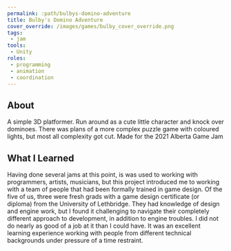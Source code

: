 ```yaml
---
permalink: :path/bulbys-domino-adventure
title: Bulby's Domino Adventure
cover_override: /images/games/bulby_cover_override.png
tags:
 - jam
tools:
 - Unity
roles:
 - programming
 - animation
 - coordination
---
```


## About
A simple 3D platformer. Run around as a cute little character and knock over dominoes. There was plans of a more complex puzzle game with coloured lights, but most all complexity got cut. Made for the 2021 Alberta Game Jam

## What I Learned
Having done several jams at this point, is was used to working with programmers, artists, musicians, but this project introduced me to working with a team of people that had been formally trained in game design. Of the five of us, three were fresh grads with a game design certificate (or diploma) from the University of Lethbridge. They had knowledge of design and engine work, but I found it challenging to navigate their completely different approach to development, in addition to engine troubles. I did not do nearly as good of a job at it than I could have. It was an excellent learning experience working with people from different technical backgrounds under pressure of a time restraint.